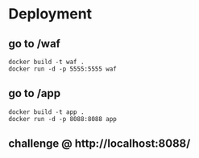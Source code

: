 # Deployment

## go to /waf

```
docker build -t waf .
docker run -d -p 5555:5555 waf
```

## go to /app

```
docker build -t app .
docker run -d -p 8088:8088 app
```

## challenge @ http://localhost:8088/
